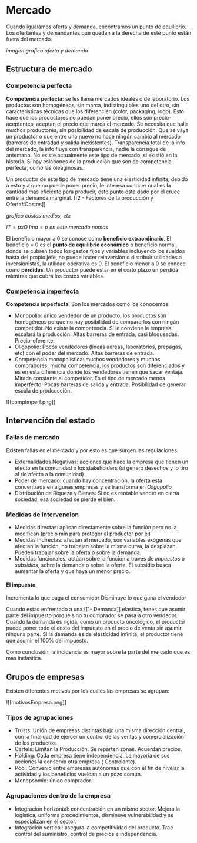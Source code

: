 # Mercado
Cuando igualamos oferta y demanda, encontramos un punto de equilibrio. Los ofertantes y demandantes que quedan a la derecha de este punto están fuera del mercado.

*imagen grafico oferta y demanda*

## Estructura de mercado
### Competencia perfecta
**Competencia perfecta**: se les llama mercados ideales o de laboratorio. Los productos son homogéneos, sin marca, indistinguibles uno del otro, sin características técnicas que los diferencien (color, packaging, logo). Esto hace que los productores no puedan poner precio, ellos son precio-aceptantes, aceptan el precio que marca el mercado. Se necesita que halla muchos productores, sin posibilidad de escala de producción. Que se vaya un productor o que entre uno nuevo no hace ningún cambio al mercado (barreras de entradad y salida inexistentes). Transparencia total de la info del mercado, la info fluye con transparencia, nadie la consigue de antemano.
No existe actualmente este tipo de mercado, si existió en la historia. Si hay eslabones de la producción que son de competencia perfecta, como las oleaginósas.

Un productor de este tipo de mercado tiene una elasticidad infinita, debido a esto y a que no puede poner precio, le interesa conocer cual es la cantidad mas eficiente para producir, este punto esta dado por el cruce entre la demanda marginal. [[2 - Factores de la producción y Oferta#Costos]]

*grafico costos medios, etx*

$IT = p x Q$
$Ima = p$ *en este mercado nomas*

El beneficio mayor a 0 se conoce como **beneficio extraordinario**.
El beneficio = 0 es el **punto de equilibrio económico** o beneficio normal, donde se cubren todos los gastos fijos y variables incluyendo los sueldos hasta del propio jefe, no puede hacer reinversión o distribuir utilidades a inversionistas, la utilidad operativa es 0.
El beneficio menor a 0 se conoce como **pérdidas**. Un productor puede estar en el corto plazo en perdida mientras que cubra los costos variables.

### Competencia imperfecta
**Competencia imperfecta**: Son los mercados como los conocemos.

- Monopolio: único vendedor de un producto, los productos son homogéneos porque no hay posibilidad de compararlos con ningún competidor. No existe la competencia. Si le conviene la empresa escalará la producción. Altas barreras de entrada, casi bloqueadas. Precio-oferente.
- Oligopolio: Pocos vendedores (lineas aereas, laboratorios, prepagas, etc) con el poder del mercado. Altas barreras de entrada.
- Competencia monopolística: muchos vendedores y muchos compradores, mucha competencia, los productos son diferenciados y es en esta diferencia donde los vendedores tienen que sacar ventaja. Mirada constante al competidor. Es el tipo de mercado menos imperfecto. Pocas barreras de salida y entrada. Posibilidad de generar escala de prodcucción.

![[compImperf.png]]

## Intervención del estado

### Fallas de mercado
Existen fallas en el mercado y por esto es que surgen las regulaciones.
- Externalidades Negativas: acciones que hace la empresa que tienen un efecto en la comunidad o los stakeholders (si genero desechos y lo tiro al río afecto a la comunidad)
- Poder de mercado: cuando hay concentración, la oferta está concentrada en algunas empresas y se transforma en *Oligopolio*
- Distribución de Riqueza y Bienes: Si no es rentable vender en cierta sociedad, esa sociedad se pierde el bien.

### Medidas de intervencion
- Medidas directas: aplican directamente sobre la función pero no la modifican (precio mín para proteger al productor por ej)
- Medidas indirectas: afectan al mercado, son variables exógenas que afectan la función, no trabajan sobre la misma curva, la desplazan. Pueden trabajar sobre la oferta o sobre la demanda. 
- Medidas funcionales: actúan sobre la función a traves de *impuestos* o *subsidios*, sobre la demanda o sobre la oferta. El subsidio busca aumentar la oferta y que haya un menor precio.

#### El impuesto
Incrementa lo que paga el consumidor
Disminuye lo que gana el vendedor

Cuando estas enfrentado a una [[1- Demanda]] elastica, tenes que asumir parte del impuesto porque sino tu comprador se pasa a otro vendedor.
Cuando la demanda es rígida, como un producto oncológico, el productor puede poner todo el costo del impuesto en el precio de venta sin asumir ninguna parte.
Si la demanda es de elasticidad infinita, el productor tiene que asumir el 100% del impuesto.

Como conclusión, la incidencia es mayor sobre la parte del mercado que es mas inelástica.

## Grupos de empresas
Existen diferentes motivos por los cuales las empresas se agrupan:

![[motivosEmpresa.png]]

### Tipos de agrupaciones
- Trusts: Unión de empresas distintas bajo una misma dirección central, con la finalidad de ejercer un control de las ventas y comercialización de los productos.
- Cartels: Limitan la Producción. Se reparten zonas. Acuerdan precios.
- Holding: Cada empresa tiene independencia.  La mayoría de sus acciones la conserva otra empresa ( Controlante).
- Pool: Convenio entre empresas autónomas que con el fin de nivelar la actividad y los beneficios vuelcan a un pozo común.
- Monopsomio: único comprador.

### Agrupaciones dentro de la empresa
- Integración horizontal: concentración en un mismo sector. Mejora la logística, uniforma procedimientos, disminuye vulnerabilidad y se especializan en el sector.
- Integración vertical: asegura la competitividad del producto. Trae control del suministro, control de precios e independencia.